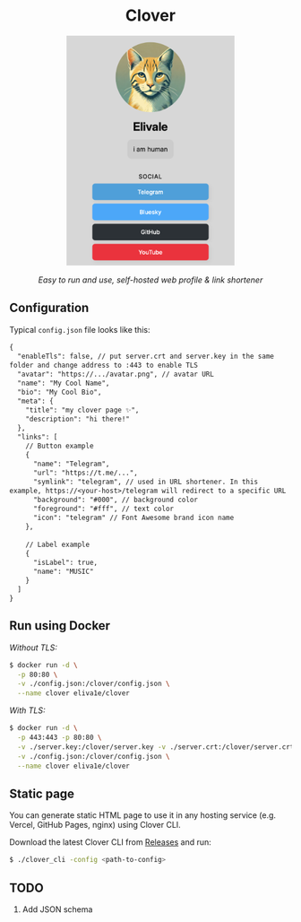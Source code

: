 <div align="center">
<h1>Clover</h1>
<img src="./assets/profile.png" width="300" />
<p>
<i>
Easy to run and use, self-hosted web profile & link shortener
</i>
</p>
</div>

## Configuration

Typical `config.json` file looks like this:

```jsonc
{
  "enableTls": false, // put server.crt and server.key in the same folder and change address to :443 to enable TLS
  "avatar": "https://.../avatar.png", // avatar URL
  "name": "My Cool Name",
  "bio": "My Cool Bio",
  "meta": {
    "title": "my clover page ✨",
    "description": "hi there!"
  },
  "links": [
    // Button example
    {
      "name": "Telegram",
      "url": "https://t.me/...",
      "symlink": "telegram", // used in URL shortener. In this example, https://<your-host>/telegram will redirect to a specific URL
      "background": "#000", // background color
      "foreground": "#fff", // text color
      "icon": "telegram" // Font Awesome brand icon name
    },

    // Label example
    {
      "isLabel": true,
      "name": "MUSIC"
    }
  ]
}
```

## Run using Docker

_Without TLS:_

```sh
$ docker run -d \
  -p 80:80 \
  -v ./config.json:/clover/config.json \
  --name clover eliva1e/clover
```

_With TLS:_

```sh
$ docker run -d \
  -p 443:443 -p 80:80 \
  -v ./server.key:/clover/server.key -v ./server.crt:/clover/server.crt \
  -v ./config.json:/clover/config.json \
  --name clover eliva1e/clover
```

## Static page

You can generate static HTML page to use it in any hosting service (e.g. Vercel, GitHub Pages, nginx) using Clover CLI.

Download the latest Clover CLI from [Releases](https://github.com/eliva1e/clover/releases) and run:

```sh
$ ./clover_cli -config <path-to-config>
```

## TODO

1. Add JSON schema
